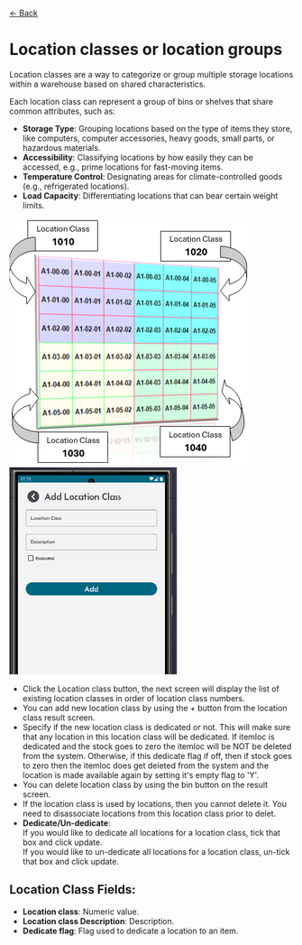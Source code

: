 [← Back](miniWMSConfiguration.md)

# Location classes or location groups

Location classes are a way to categorize or group multiple storage locations within a warehouse based on shared characteristics.

Each location class can represent a group of bins or shelves that share common attributes, such as:

- **Storage Type**: Grouping locations based on the type of items they store, like computers, computer accessories, heavy goods, small parts, or hazardous materials.
- **Accessibility**: Classifying locations by how easily they can be accessed, e.g., prime locations for fast-moving items.
- **Temperature Control**: Designating areas for climate-controlled goods (e.g., refrigerated locations).
- **Load Capacity**: Differentiating locations that can bear certain weight limits.

![Step 1](asset/locationClass.png)
![Step 2](asset/locationClassAdd.png)

- Click the Location class button, the next screen will display the list of existing location classes in order of location class numbers.
- You can add new location class by using the + button from the location class result screen.
- Specify if the new location class is dedicated or not. This will make sure that any location in this location class will be dedicated. If itemloc is dedicated and the stock goes to zero the itemloc will be NOT be deleted from the system. Otherwise, if this dedicate flag if off, then if stock goes to zero then the itemloc does get deleted from the system and the location is made available again by setting it's empty flag to 'Y'.
- You can delete location class by using the bin button on the result screen.
- If the location class is used by locations, then you cannot delete it. You need to disassociate locations from this location class prior to delet.
- **Dedicate/Un-dedicate**:  
    If you would like to dedicate all locations for a location class, tick that box and click update.  
    If you would like to un-dedicate all locations for a location class, un-tick that box and click update.  
  

## Location Class Fields:

- **Location class**: Numeric value.
- **Location class Description**: Description.
- **Dedicate flag**: Flag used to dedicate a location to an item.

